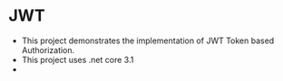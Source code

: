# JWT
- This project demonstrates the implementation of JWT Token based Authorization.
- This project uses .net core 3.1 
- 
